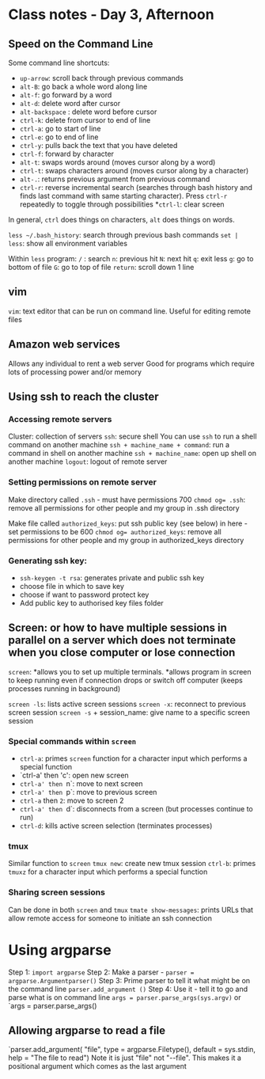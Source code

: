 # Class notes - Day 3, Afternoon

## Speed on the Command Line
Some command line shortcuts:
* `up-arrow`: scroll back through previous commands
* `alt-B`: go back a whole word along line
* `alt-f`: go forward by a word
* `alt-d`: delete word after cursor
* `alt-backspace` : delete word before cursor
* `ctrl-k`: delete from cursor to end of line
* `ctrl-a`: go to start of line
* `ctrl-e`: go to end of line
* `ctrl-y`: pulls back the text that you have deleted
* `ctrl-f`: forward by character
* `alt-t`: swaps words around (moves cursor along by a word)
* `ctrl-t`: swaps characters around (moves cursor along by a character)
* `alt-.`: returns previous argument from previous command
* `ctrl-r`: reverse incremental search (searches through bash history and finds last command with same starting character). 
Press `ctrl-r` repeatedly to toggle through possibilities
*`ctrl-l`: clear screen

In general, `ctrl` does things on characters, `alt` does things on words.

`less ~/.bash_history`: search through previous bash commands
`set | less`: show all environment variables

Within `less` program:
`/` : search
`n`: previous hit
`N`: next hit
`q`: exit less
`g`: go to bottom of file
`G`: go to top of file
`return`: scroll down 1 line

## vim
`vim`: text editor that can be run on command line. Useful for editing remote files

## Amazon web services
Allows any individual to rent a web server
Good for programs which require lots of processing power and/or memory

## Using ssh to reach the cluster
### Accessing remote servers
Cluster: collection of servers
`ssh`: secure shell
You can use `ssh` to run a shell command on another machine
`ssh + machine_name + command`: run a command in shell on another machine
`ssh + machine_name`: open up shell on another machine
`logout`: logout of remote server

### Setting permissions on remote server
Make directory called `.ssh` - must have permissions 700
`chmod og= .ssh`: remove all permissions for other people and my group in .ssh directory

Make file called `authorized_keys`: put ssh public key (see below) in here - set permissions to be 600
`chmod og= authorized_keys`: remove all permissions for other people and my group in authorized_keys directory

### Generating ssh key:
* `ssh-keygen -t rsa`: generates private and public ssh key
* choose file in which to save key
* choose if want to password protect key
* Add public key to authorised key files folder

## Screen: or how to have multiple sessions in parallel on a server which does not terminate when you close computer or lose connection
`screen`: 
*allows you to set up multiple terminals. 
*allows program in screen to keep running even if connection drops or switch off computer (keeps processes running in background)

`screen -ls`: lists active screen sessions
`screen -x`: reconnect to previous screen session
`screen -s` + session_name: give name to a specific screen session

### Special commands within `screen`
* `ctrl-a`: primes `screen` function for a character input which performs a special function
* `ctrl-a' then 'c': open new screen
* `ctrl-a' then `n`: move to next screen
* `ctrl-a' then `p`: move to previous screen
* `ctrl-a` then `2`: move to screen 2
* `ctrl-a' then `d`: disconnects from a screen (but processes continue to run)
* `ctrl-d`: kills active screen selection (terminates processes)

### tmux
Similar function to `screen`
`tmux new`: create new tmux session
`ctrl-b`: primes `tmuxz` for a character input which performs a special function

### Sharing screen sessions
Can be done in both `screen` and `tmux`
`tmate show-messages`: prints URLs that allow remote access for someone to initiate an ssh connection

# Using argparse
Step 1: `import argparse`
Step 2: Make a parser - `parser = argparse.Argumentparser()`
Step 3: Prime parser to tell it what might be on the command line
`parser.add_argument ()`
Step 4: Use it - tell it to go and parse what is on command line
`args = parser.parse_args(sys.argv)`
or
`args = parser.parse_args()

## Allowing argparse to read a file
`parser.add_argument(
	"file", type = argparse.Filetype(), default = sys.stdin,
	help = "The file to read")
Note it is just "file" not "--file". This makes it a positional argument which comes as the last argument
